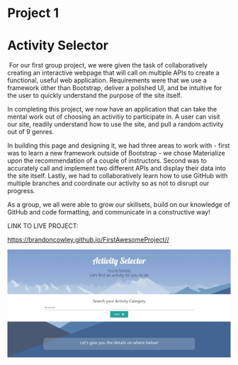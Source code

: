 # Project 1
# Activity Selector
​
For our first group project, we were given the task of collaboratively creating an interactive webpage that will call on multiple APIs to create a functional, useful web application. Requirements were that we use a framework other than Bootstrap, deliver a polished UI, and be intuitive for the user to quickly understand the purpose of the site itself.

In completing this project, we now have an application that can take the mental work out of choosing an activitiy to participate in. A user can visit our site, readily understand how to use the site, and pull a random activity out of 9 genres.

In building this page and designing it, we had three areas to work with - first was to learn a new framework outside of Bootstrap - we chose Materialize upon the recommendation of a couple of instructors. Second was to accurately call and implement two different APIs and display their data into the site itself. Lastly, we had to collaboratively learn how to use GitHub with multiple branches and coordinate our activity so as not to disrupt our progress.

As a group, we all were able to grow our skillsets, build on our knowledge of GitHub and code formatting, and communicate in a constructive way!

LINK TO LIVE PROJECT:

https://brandoncowley.github.io/FirstAwesomeProject//

![Screenshot of the operational website.](./assets/WebsiteScreenshot.jpg)

